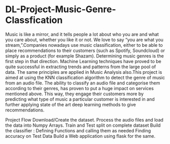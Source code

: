 # DL-Project-Music-Genre-Classfication


Music is like a mirror, and it tells people a lot about who you are and what you care about, whether you like it or not. We love to say “you are what you stream,”.Companies nowadays use music classification, either to be able to place recommendations to their customers (such as Spotify, Soundcloud) or simply as a product (for example Shazam). Determining music genres is the first step in that direction. Machine Learning techniques have proved to be quite successful in extracting trends and patterns from the large pool of data. The same principles are applied in Music Analysis also.This project is aimed at using the KNN classification algorithm to detect the genre of music from an audio file. The ability to classify an audio file and categorise them according to their genres, has proven to put a huge impact on services mentioned above. This way, they engage their customers more by predicting what type of music a particular customer is interested in and further applying state of the art deep learning methods to give recommendations.


Project Flow
Download/Create the dataset.
Process the audio files and load the data into Numpy Arrays.
Train and Test split on complete dataset
Build the classifier : Defining Functions and calling them as needed
Finding accuracy on Test Data 
Build a Web application using flask for the same.
